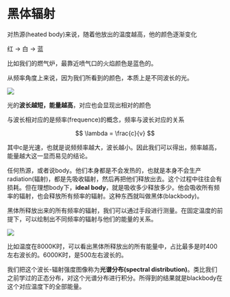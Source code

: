 # 黑体辐射

对热源(heated body)来说，随着他放出的温度越高，他的颜色逐渐变化

红 -> 白 -> 蓝

比如我们的燃气炉，最靠近喷气口的火焰颜色是蓝色的。



从频率角度上来说，因为我们所看到的颜色，本质上是不同波长的光。

![](C:\msys64\home\fan%20zhaokai\qcProjects\note\figure\light.jpg)

光的**波长越短，能量越高**，对应也会显现出相对的颜色

与波长相对应的是频率(frequence)的概念，频率与波长对应的关系

$$
\lambda = \frac{c}{v}
$$



其中c是光速，也就是说频频率越大，波长越小。因此我们可以得出，频率越高，能量越大这一显而易见的结论。

任何热源，或者说body。他们本身都是不会发热的，也就是本身不会生产radiation(辐射)，都是先吸收辐射，然后再把他们释放出去。这个过程中往往会有损耗。但在理想body下，**ideal body**，就是吸收多少释放多少。他会吸收所有频率的辐射，也会释放所有频率的辐射。这种东西就叫做黑体(blackbody)。

黑体所释放出来的所有频率的辐射，我们可以通过手段进行测量。在固定温度的前提下，可以绘制出不同频率的辐射与他们的能量的关系。

![](C:\msys64\home\fan%20zhaokai\qcProjects\note\figure\blackbody-radiation_zh-hans.png)

比如温度在8000K时，可以看出黑体所释放出的所有能量中，占比最多是时400左右波长的。6000K时，是500左右波长的。

我们把这个波长-辐射强度图像称为**光谱分布(spectral distribution)**。类比我们之前学过的正态分布，对这个光谱分布进行积分。所得到的结果就是blackbody在这个对应温度下的全部能量。




